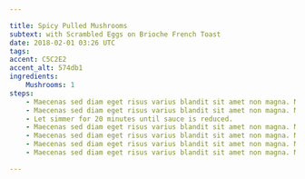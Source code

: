 ```yaml
---

title: Spicy Pulled Mushrooms
subtext: with Scrambled Eggs on Brioche French Toast
date: 2018-02-01 03:26 UTC
tags: 
accent: C5C2E2
accent_alt: 574db1
ingredients:
    Mushrooms: 1
steps:
    - Maecenas sed diam eget risus varius blandit sit amet non magna. Maecenas faucibus mollis interdum. Curabitur blandit tempus porttitor.
    - Maecenas sed diam eget risus varius blandit sit amet non magna. Maecenas faucibus mollis interdum. Curabitur blandit tempus porttitor. Donec id elit non mi porta gravida at eget metus. Donec id elit non mi porta gravida at eget metus.
    - Let simmer for 20 minutes until sauce is reduced.
    - Maecenas sed diam eget risus varius blandit sit amet non magna. Maecenas faucibus mollis interdum. Curabitur blandit tempus porttitor. Donec id elit non mi porta gravida at eget metus. Donec id elit non mi porta gravida at eget metus.
    - Maecenas sed diam eget risus varius blandit sit amet non magna. Maecenas faucibus mollis interdum. Curabitur blandit tempus porttitor. Donec id elit non mi porta gravida at eget metus. Donec id elit non mi porta gravida at eget metus.
    - Maecenas sed diam eget risus varius blandit sit amet non magna. Maecenas faucibus mollis interdum. Curabitur blandit tempus porttitor. Donec id elit non mi porta gravida at eget metus. Donec id elit non mi porta gravida at eget metus.
    - Maecenas sed diam eget risus varius blandit sit amet non magna. Maecenas faucibus mollis interdum. Curabitur blandit tempus porttitor. Donec id elit non mi porta gravida at eget metus. Donec id elit non mi porta gravida at eget metus.

---
```

